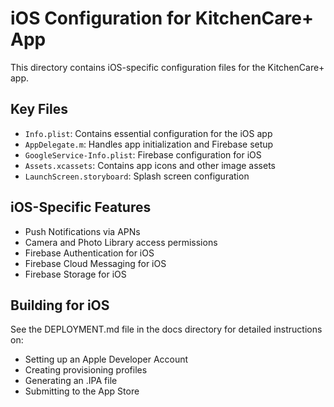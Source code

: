# iOS Configuration for KitchenCare+ App

This directory contains iOS-specific configuration files for the KitchenCare+ app.

## Key Files

- `Info.plist`: Contains essential configuration for the iOS app
- `AppDelegate.m`: Handles app initialization and Firebase setup
- `GoogleService-Info.plist`: Firebase configuration for iOS
- `Assets.xcassets`: Contains app icons and other image assets
- `LaunchScreen.storyboard`: Splash screen configuration

## iOS-Specific Features

- Push Notifications via APNs
- Camera and Photo Library access permissions
- Firebase Authentication for iOS
- Firebase Cloud Messaging for iOS
- Firebase Storage for iOS

## Building for iOS

See the DEPLOYMENT.md file in the docs directory for detailed instructions on:
- Setting up an Apple Developer Account
- Creating provisioning profiles
- Generating an .IPA file
- Submitting to the App Store
